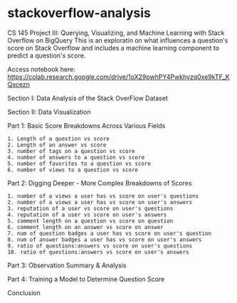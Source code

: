 # stackoverflow-analysis
CS 145 Project III: Querying, Visualizing, and Machine Learning with Stack Overflow on BigQuery
This is an exploratin on what influences a question's score on Stack Overflow and includes a machine learning component to predict a question's score.

Access notebook here: https://colab.research.google.com/drive/1oX29pwhPY4Pwkhyzq0xe9kTF_KQxcezn

Section I: Data Analysis of the Stack OverFlow Dataset

Section II: Data Visualization

  Part 1: Basic Score Breakdowns Across Various Fields
  
    1. Length of a question vs score    
    2. Length of an answer vs score
    3. number of tags on a question vs score
    4. number of answers to a question vs score
    5. number of favorites to a question vs score
    6. number of views to a question vs score
    
  Part 2: Digging Deeper - More Complex Breakdowns of Scores
  
    1. number of a views a user has vs score on user's questions
    2. number of a views a user has vs score on user's answers
    3. reputation of a user vs score on user's questions
    4. reputation of a user vs score on user's answers
    5. comment length on a question vs score on question
    6. comment length on an answer vs score on answer
    7. num of question badges a user has vs score on user's question
    8. num of answer badges a user has vs score on user's answers
    9. ratio of questions:answers vs score on user's questions
    10. ratio of questions:answers vs score on user's answers
  Part 3: Observation Summary & Analysis
  
  Part 4: Training a Model to Determine Question Score
  
Conclusion
  
